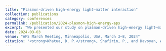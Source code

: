```yaml
---
title: "Plasmon-driven high-energy light–matter interaction"
collection: publications
category: conferences
permalink: /publication/2024-plasmon-high-energy-aps
excerpt: "We presented our study on plasmon-driven high-energy light–matter interactions, highlighting novel pathways for coupling ultrafast plasmon dynamics with extreme laser fields."
date: 2024-03-03
venue: "APS March Meeting, Minneapolis, USA, March 3–8, 2024"
citation: '<strong>Khatua, D. P.</strong>, Shafirin, P., and Davoyan, A. (2024). "Plasmon-driven high-energy light–matter interaction." <i>APS March Meeting</i>, Minneapolis, USA, March 3–8, 2024 (Oral Presentation).'
---
```

